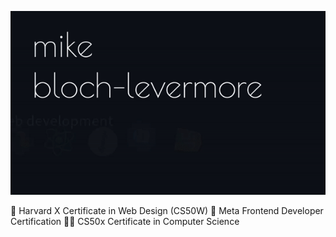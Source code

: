 ![Hi There](https://github.com/mikeblochlevermore/mikeblochlevermore/blob/main/header.gif?raw=true)

🙌 Harvard X Certificate in Web Design (CS50W)
👤 Meta Frontend Developer Certification
🧑‍💻 CS50x Certificate in Computer Science

<!--
**mikeblochlevermore/mikeblochlevermore** is a ✨ _special_ ✨ repository because its `README.md` (this file) appears on your GitHub profile.

Here are some ideas to get you started:

- 🔭 I’m currently working on ...
- 🌱 I’m currently learning ...
- 👯 I’m looking to collaborate on ...
- 🤔 I’m looking for help with ...
- 💬 Ask me about ...
- 📫 How to reach me: ...
- 😄 Pronouns: ...
- ⚡ Fun fact: ...
-->

